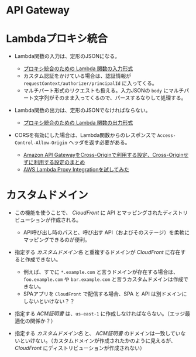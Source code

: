 API Gateway
====

# Lambdaプロキシ統合

* Lambda関数の入力は、定形のJSONになる。
  * [プロキシ統合のための Lambda 関数の入力形式](https://docs.aws.amazon.com/ja_jp/apigateway/latest/developerguide/set-up-lambda-proxy-integrations.html#api-gateway-simple-proxy-for-lambda-input-format)
  * カスタム認証をかけている場合は、認証情報が `requestContext/authorizer/principalId` に入ってくる。
  * マルチパート形式のリクエストも扱える。入力JSONの `body` にマルチパート文字列がそのまま入ってくるので、パースするなりして処理する。

* Lambda関数の出力は、定形のJSONでなければならない。
  * [プロキシ統合のための Lambda 関数の出力形式](https://docs.aws.amazon.com/ja_jp/apigateway/latest/developerguide/set-up-lambda-proxy-integrations.html#api-gateway-simple-proxy-for-lambda-output-format)

* CORSを有効にした場合は、Lambda関数からのレスポンスで `Access-Control-Allow-Origin` ヘッダを返す必要がある。
  * [Amazon API GatewayをCross-Originで利用する設定、Cross-Originせずに利用する設定のまとめ](https://qiita.com/aiwas/items/116a1039558bec1c5edd)
  * [AWS Lambda Proxy Integrationを試してみた](https://qiita.com/seiya_orz/items/2bd83204e212e35b2c6c#cors%E3%81%AB%E3%81%A4%E3%81%84%E3%81%A6%E8%BF%BD%E8%A8%9820161116)

# カスタムドメイン

* この機能を使うことで、 *CloudFront* に API とマッピングされたディストリビューションが作成される。
  * API呼び出し時のパスと、呼び出す API（およびそのステージ）を柔軟にマッピングできるのが便利。

* 指定する *カスタムドメイン名* と重複するドメインが *CloudFront* に存在すると作成できない。
  * 例えば、すでに `*.example.com` と言うドメインが存在する場合は、`foo.example.com` や `bar.example.com` と言うカスタムドメインは作成できない。
  * SPAアプリを `CloudFront` で配信する場合、SPA と API は別ドメインにしないといけない？？

* 指定する *ACM証明書* は、`us-east-1` に作成しなければならない。（エッジ最適化の関係か？）

* 指定する *カスタムドメイン名* と、 *ACM証明書* のドメインは一致していないといけない。（カスタムドメインが作成されたかのように見えるが、 *CloudFront* にディストリビューションが作成されない）

